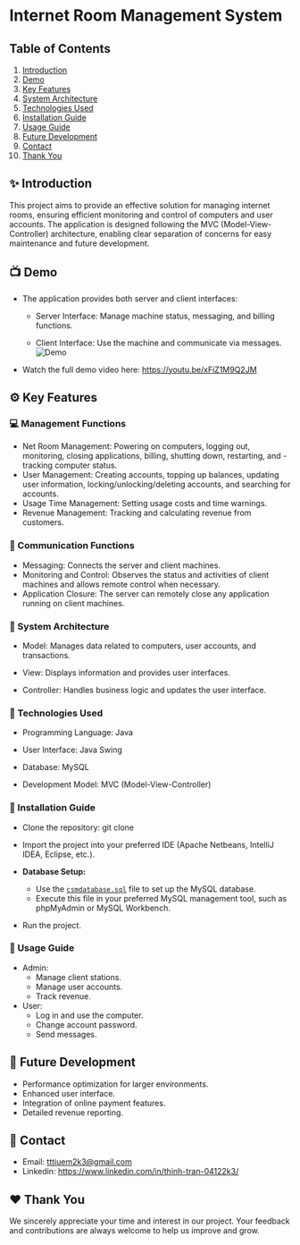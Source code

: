# Internet Room Management System

## Table of Contents
1. [Introduction](#sparkles-introduction)
2. [Demo](#tv-demo)
3. [Key Features](#gear-key-features)
4. [System Architecture](#wrench-system-architecture)
5. [Technologies Used](#rocket-technologies-used) 
6. [Installation Guide](#electric_plug-installation-guide)
7. [Usage Guide](#bookmark_tabs-usage-guide)
8. [Future Development](#dart-future-development)
9. [Contact](#email-contact)
10. [Thank You](#heart-thank-you)
## :sparkles: Introduction
This project aims to provide an effective solution for managing internet rooms, ensuring efficient monitoring and control of computers and user accounts. The application is designed following the MVC (Model-View-Controller) architecture, enabling clear separation of concerns for easy maintenance and future development.
## :tv: Demo

- The application provides both server and client interfaces:

  * Server Interface: Manage machine status, messaging, and billing functions.

  * Client Interface: Use the machine and communicate via messages.
![Demo](./Demo/demo_gif.gif)
- Watch the full demo video here: https://youtu.be/xFiZ1M9Q2JM
## :gear: Key Features

### :computer: Management Functions
- Net Room Management: Powering on computers, logging out, monitoring, closing applications, billing, shutting down, restarting, and - tracking computer status.
- User Management: Creating accounts, topping up balances, updating user information, locking/unlocking/deleting accounts, and searching for accounts.
- Usage Time Management: Setting usage costs and time warnings.
- Revenue Management: Tracking and calculating revenue from customers.
### :speech_balloon: Communication Functions
-  Messaging: Connects the server and client machines.
-  Monitoring and Control: Observes the status and activities of client machines and allows remote control when necessary.
-  Application Closure: The server can remotely close any application running on client machines.
### :wrench: System Architecture

- Model: Manages data related to computers, user accounts, and transactions.

- View: Displays information and provides user interfaces.

- Controller: Handles business logic and updates the user interface.

### :rocket: Technologies Used

- Programming Language: Java

- User Interface: Java Swing

- Database: MySQL

- Development Model: MVC (Model-View-Controller)

### :electric_plug: Installation Guide

- Clone the repository: git clone <repository-url>

- Import the project into your preferred IDE (Apache Netbeans, IntelliJ IDEA, Eclipse, etc.).

- **Database Setup:**  
  * Use the [`csmdatabase.sql`](csmdatabase.sql) file to set up the MySQL database.  
  * Execute this file in your preferred MySQL management tool, such as phpMyAdmin or MySQL Workbench.  

- Run the project.

### :bookmark_tabs: Usage Guide
- Admin:
  * Manage client stations.
  * Manage user accounts.
  * Track revenue.
- User:
  * Log in and use the computer.
  * Change account password.
  * Send messages.
## :dart: Future Development
- Performance optimization for larger environments.
- Enhanced user interface.
- Integration of online payment features.
- Detailed revenue reporting.
## :email: Contact
- Email: tttiuem2k3@gmail.com
- Linkedin: https://www.linkedin.com/in/thinh-tran-04122k3/
## :heart: Thank You
We sincerely appreciate your time and interest in our project. Your feedback and contributions are always welcome to help us improve and grow.
